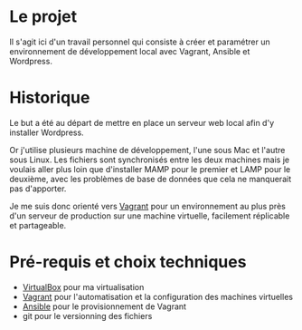 # Le projet

Il s'agit ici d'un travail personnel qui consiste à créer et paramétrer un environnement de développement local avec Vagrant, Ansible et Wordpress.

# Historique

Le but a été au départ de mettre en place un serveur web local afin d'y installer Wordpress.

Or j'utilise plusieurs machine de développement, l'une sous Mac et l'autre sous Linux. Les fichiers sont synchronisés entre les deux machines mais je voulais aller plus loin que d'installer MAMP pour le premier et LAMP pour le deuxième, avec les problèmes de base de données que cela ne manquerait pas d'apporter.

Je me suis donc orienté vers [Vagrant](https://www.vagrantup.com) pour un environnement au plus près d'un serveur de production sur une machine virtuelle, facilement réplicable et partageable.

# Pré-requis et choix techniques

- [VirtualBox](https://www.virtualbox.org/) pour ma virtualisation
- [Vagrant](https://www.vagrantup.com) pour l'automatisation et la configuration des machines virtuelles
- [Ansible](https://www.ansible.com) pour le provisionnement de Vagrant
- git pour le versionning des fichiers